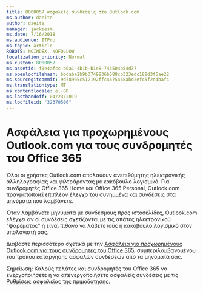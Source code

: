```yaml
---
title: 8000057 ασφαλείς συνδέσεις στο Outlook.com
ms.author: daeite
author: daeite
manager: jackiesm
ms.date: 7/16/2018
ms.audience: ITPro
ms.topic: article
ROBOTS: NOINDEX, NOFOLLOW
localization_priority: Normal
ms.custom: 8000057
ms.assetid: f0e4afcc-b0a1-4b1b-b1e8-743504b54d37
ms.openlocfilehash: bbdaba2b9b3749836b588cb323edc188d3f5ae22
ms.sourcegitcommit: 9d78905c512192ffc4675468abd2efc5f2e4baf4
ms.translationtype: MT
ms.contentlocale: el-GR
ms.lasthandoff: 04/23/2019
ms.locfileid: "32370506"
---
```

# <a name="advanced-outlookcom-security-for-office-365-subscribers"></a>Ασφάλεια για προχωρημένους Outlook.com για τους συνδρομητές του Office 365

Όλοι οι χρήστες Outlook.com απολαύουν ανεπιθύμητης ηλεκτρονικής αλληλογραφίας και φιλτράροντας με κακόβουλο λογισμικό. Για συνδρομητές Office 365 Home και Office 365 Personal, Outlook.com πραγματοποιεί επιπλέον έλεγχο του συνημμένα και συνδέσεις στα μηνύματα που λαμβάνετε.
  
Όταν λαμβάνετε μηνύματα με συνδέσμους προς ιστοσελίδες, Outlook.com ελέγχει αν οι συνδέσεις σχετίζονται με τις απάτες ηλεκτρονικού "ψαρέματος" ή είναι πιθανό να λάβετε ιούς ή κακόβουλο λογισμικό στον υπολογιστή σας.
  
Διαβάστε περισσότερα σχετικά με την [Ασφάλεια για προχωρημένους Outlook.com για τους συνδρομητές του Office 365](https://go.microsoft.com/fwlink/p/?linkid=2006140), συμπεριλαμβανομένου του τρόπου κατάργησης ασφαλών συνδέσεων από τα μηνύματά σας.
  
Σημείωση: Καλούς πελάτες και συνδρομητές του Office 365 να ενεργοποιήσετε ή να απενεργοποιήσετε ασφαλείς συνδέσεις με τις [Ρυθμίσεις ασφαλείας της πριμοδότησης](https://outlook.live.com/mail/options/premium/security).